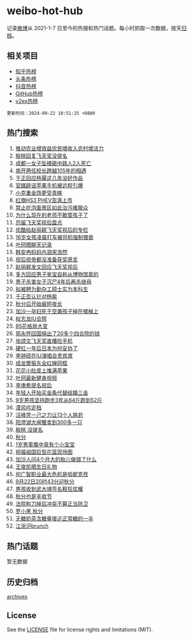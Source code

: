# weibo-hot-hub

记录[微博](https://www.weibo.com)从 2021-1-7 日至今的热搜和热门话题。每小时抓取一次数据，按天[归档](archives)。

## 相关项目

- [知乎热榜](https://github.com/lonnyzhang423/zhihu-hot-hub)
- [头条热榜](https://github.com/lonnyzhang423/toutiao-hot-hub)
- [抖音热榜](https://github.com/lonnyzhang423/douyin-hot-hub)
- [GitHub热榜](https://github.com/lonnyzhang423/github-hot-hub)
- [v2ex热榜](https://github.com/lonnyzhang423/v2ex-hot-hub)


`更新时间：2024-09-22 10:51:25 +0800`

## 热门搜索

1. [推动农业增效益农民增收入农村增活力](https://m.weibo.cn/search?containerid=100103type%3D1%26t%3D10%26q%3D%23%E6%8E%A8%E5%8A%A8%E5%86%9C%E4%B8%9A%E5%A2%9E%E6%95%88%E7%9B%8A%E5%86%9C%E6%B0%91%E5%A2%9E%E6%94%B6%E5%85%A5%E5%86%9C%E6%9D%91%E5%A2%9E%E6%B4%BB%E5%8A%9B%23&stream_entry_id=51&isnewpage=1&extparam=seat%3D1%26pos%3D0%26stream_entry_id%3D51%26cate%3D10103%26dgr%3D0%26c_type%3D51%26filter_type%3Drealtimehot%26q%3D%2523%25E6%258E%25A8%25E5%258A%25A8%25E5%2586%259C%25E4%25B8%259A%25E5%25A2%259E%25E6%2595%2588%25E7%259B%258A%25E5%2586%259C%25E6%25B0%2591%25E5%25A2%259E%25E6%2594%25B6%25E5%2585%25A5%25E5%2586%259C%25E6%259D%2591%25E5%25A2%259E%25E6%25B4%25BB%25E5%258A%259B%2523%26display_time%3D1726973484%26pre_seqid%3D17269734842890123579407)
1. [殷桃回复飞天奖没提名](https://m.weibo.cn/search?containerid=100103type%3D1%26t%3D10%26q%3D%23%E6%AE%B7%E6%A1%83%E5%9B%9E%E5%A4%8D%E9%A3%9E%E5%A4%A9%E5%A5%96%E6%B2%A1%E6%8F%90%E5%90%8D%23&stream_entry_id=31&isnewpage=1&extparam=seat%3D1%26pos%3D0%26lcate%3D5001%26realpos%3D1%26filter_type%3Drealtimehot%26q%3D%2523%25E6%25AE%25B7%25E6%25A1%2583%25E5%259B%259E%25E5%25A4%258D%25E9%25A3%259E%25E5%25A4%25A9%25E5%25A5%2596%25E6%25B2%25A1%25E6%258F%2590%25E5%2590%258D%2523%26c_type%3D31%26band_rank%3D1%26cate%3D5001%26flag%3D1%26dgr%3D0%26stream_entry_id%3D31%26display_time%3D1726973484%26pre_seqid%3D17269734842890123579407)
1. [成都一女子坠楼砸中路人2人死亡](https://m.weibo.cn/search?containerid=100103type%3D1%26t%3D10%26q%3D%23%E6%88%90%E9%83%BD%E4%B8%80%E5%A5%B3%E5%AD%90%E5%9D%A0%E6%A5%BC%E7%A0%B8%E4%B8%AD%E8%B7%AF%E4%BA%BA2%E4%BA%BA%E6%AD%BB%E4%BA%A1%23&stream_entry_id=31&isnewpage=1&extparam=seat%3D1%26pos%3D1%26lcate%3D5001%26realpos%3D2%26filter_type%3Drealtimehot%26q%3D%2523%25E6%2588%2590%25E9%2583%25BD%25E4%25B8%2580%25E5%25A5%25B3%25E5%25AD%2590%25E5%259D%25A0%25E6%25A5%25BC%25E7%25A0%25B8%25E4%25B8%25AD%25E8%25B7%25AF%25E4%25BA%25BA2%25E4%25BA%25BA%25E6%25AD%25BB%25E4%25BA%25A1%2523%26c_type%3D31%26band_rank%3D2%26cate%3D5001%26flag%3D2%26dgr%3D0%26stream_entry_id%3D31%26display_time%3D1726973484%26pre_seqid%3D17269734842890123579407)
1. [南开两任校长跨越105年的相遇](https://m.weibo.cn/search?containerid=100103type%3D1%26t%3D10%26q%3D%23%E5%8D%97%E5%BC%80%E4%B8%A4%E4%BB%BB%E6%A0%A1%E9%95%BF%E8%B7%A8%E8%B6%8A105%E5%B9%B4%E7%9A%84%E7%9B%B8%E9%81%87%23&stream_entry_id=31&isnewpage=1&extparam=seat%3D1%26pos%3D2%26lcate%3D5001%26realpos%3D3%26filter_type%3Drealtimehot%26q%3D%2523%25E5%258D%2597%25E5%25BC%2580%25E4%25B8%25A4%25E4%25BB%25BB%25E6%25A0%25A1%25E9%2595%25BF%25E8%25B7%25A8%25E8%25B6%258A105%25E5%25B9%25B4%25E7%259A%2584%25E7%259B%25B8%25E9%2581%2587%2523%26c_type%3D31%26band_rank%3D3%26cate%3D5001%26flag%3D32768%26dgr%3D0%26stream_entry_id%3D31%26display_time%3D1726973484%26pre_seqid%3D17269734842890123579407)
1. [于正回应杨幂这几年没好作品](https://m.weibo.cn/search?containerid=100103type%3D1%26t%3D10%26q%3D%23%E4%BA%8E%E6%AD%A3%E5%9B%9E%E5%BA%94%E6%9D%A8%E5%B9%82%E8%BF%99%E5%87%A0%E5%B9%B4%E6%B2%A1%E5%A5%BD%E4%BD%9C%E5%93%81%23&stream_entry_id=31&isnewpage=1&extparam=seat%3D1%26pos%3D3%26lcate%3D5001%26realpos%3D4%26filter_type%3Drealtimehot%26q%3D%2523%25E4%25BA%258E%25E6%25AD%25A3%25E5%259B%259E%25E5%25BA%2594%25E6%259D%25A8%25E5%25B9%2582%25E8%25BF%2599%25E5%2587%25A0%25E5%25B9%25B4%25E6%25B2%25A1%25E5%25A5%25BD%25E4%25BD%259C%25E5%2593%2581%2523%26c_type%3D31%26band_rank%3D4%26cate%3D5001%26flag%3D1%26dgr%3D0%26stream_entry_id%3D31%26display_time%3D1726973484%26pre_seqid%3D17269734842890123579407)
1. [官媒辟谣苹果手机被远程引爆](https://m.weibo.cn/search?containerid=100103type%3D1%26t%3D10%26q%3D%23%E5%AE%98%E5%AA%92%E8%BE%9F%E8%B0%A3%E8%8B%B9%E6%9E%9C%E6%89%8B%E6%9C%BA%E8%A2%AB%E8%BF%9C%E7%A8%8B%E5%BC%95%E7%88%86%23&stream_entry_id=31&isnewpage=1&extparam=seat%3D1%26pos%3D4%26lcate%3D5001%26realpos%3D5%26filter_type%3Drealtimehot%26q%3D%2523%25E5%25AE%2598%25E5%25AA%2592%25E8%25BE%259F%25E8%25B0%25A3%25E8%258B%25B9%25E6%259E%259C%25E6%2589%258B%25E6%259C%25BA%25E8%25A2%25AB%25E8%25BF%259C%25E7%25A8%258B%25E5%25BC%2595%25E7%2588%2586%2523%26c_type%3D31%26band_rank%3D5%26cate%3D5001%26flag%3D1%26dgr%3D0%26stream_entry_id%3D31%26display_time%3D1726973484%26pre_seqid%3D17269734842890123579407)
1. [小克重金饰更受青睐](https://m.weibo.cn/search?containerid=100103type%3D1%26t%3D10%26q%3D%23%E5%B0%8F%E5%85%8B%E9%87%8D%E9%87%91%E9%A5%B0%E6%9B%B4%E5%8F%97%E9%9D%92%E7%9D%90%23&stream_entry_id=31&isnewpage=1&extparam=seat%3D1%26pos%3D5%26lcate%3D5001%26realpos%3D6%26filter_type%3Drealtimehot%26q%3D%2523%25E5%25B0%258F%25E5%2585%258B%25E9%2587%258D%25E9%2587%2591%25E9%25A5%25B0%25E6%259B%25B4%25E5%258F%2597%25E9%259D%2592%25E7%259D%2590%2523%26c_type%3D31%26band_rank%3D6%26cate%3D5001%26flag%3D0%26dgr%3D0%26stream_entry_id%3D31%26display_time%3D1726973484%26pre_seqid%3D17269734842890123579407)
1. [红旗HS3 PHEV澎湃上市](https://m.weibo.cn/search?containerid=100103type%3D1%26t%3D10%26q%3D%23%E7%BA%A2%E6%97%97HS3+PHEV%E6%BE%8E%E6%B9%83%E4%B8%8A%E5%B8%82%23&stream_entry_id=31&isnewpage=1&extparam=seat%3D1%26pos%3D6%26lcate%3D5001%26filter_type%3Drealtimehot%26q%3D%2523%25E7%25BA%25A2%25E6%2597%2597HS3%2520PHEV%25E6%25BE%258E%25E6%25B9%2583%25E4%25B8%258A%25E5%25B8%2582%2523%26dgr%3D0%26band_rank%3D7%26c_type%3D31%26adid%3D256164%26is_ad_pos%3D1%26topic_ad%3D1%26cate%3D5001%26stream_entry_id%3D31%26display_time%3D1726973484%26pre_seqid%3D17269734842890123579407)
1. [禁止吃泡面景区如此治污难服众](https://m.weibo.cn/search?containerid=100103type%3D1%26t%3D10%26q%3D%23%E7%A6%81%E6%AD%A2%E5%90%83%E6%B3%A1%E9%9D%A2%E6%99%AF%E5%8C%BA%E5%A6%82%E6%AD%A4%E6%B2%BB%E6%B1%A1%E9%9A%BE%E6%9C%8D%E4%BC%97%23&stream_entry_id=31&isnewpage=1&extparam=seat%3D1%26pos%3D7%26lcate%3D5001%26realpos%3D7%26filter_type%3Drealtimehot%26q%3D%2523%25E7%25A6%2581%25E6%25AD%25A2%25E5%2590%2583%25E6%25B3%25A1%25E9%259D%25A2%25E6%2599%25AF%25E5%258C%25BA%25E5%25A6%2582%25E6%25AD%25A4%25E6%25B2%25BB%25E6%25B1%25A1%25E9%259A%25BE%25E6%259C%258D%25E4%25BC%2597%2523%26c_type%3D31%26band_rank%3D7%26cate%3D5001%26flag%3D0%26dgr%3D0%26stream_entry_id%3D31%26display_time%3D1726973484%26pre_seqid%3D17269734842890123579407)
1. [为什么现在的老师不敢管孩子了](https://m.weibo.cn/search?containerid=100103type%3D1%26t%3D10%26q%3D%23%E4%B8%BA%E4%BB%80%E4%B9%88%E7%8E%B0%E5%9C%A8%E7%9A%84%E8%80%81%E5%B8%88%E4%B8%8D%E6%95%A2%E7%AE%A1%E5%AD%A9%E5%AD%90%E4%BA%86%23&stream_entry_id=31&isnewpage=1&extparam=seat%3D1%26pos%3D8%26lcate%3D5001%26realpos%3D8%26filter_type%3Drealtimehot%26q%3D%2523%25E4%25B8%25BA%25E4%25BB%2580%25E4%25B9%2588%25E7%258E%25B0%25E5%259C%25A8%25E7%259A%2584%25E8%2580%2581%25E5%25B8%2588%25E4%25B8%258D%25E6%2595%25A2%25E7%25AE%25A1%25E5%25AD%25A9%25E5%25AD%2590%25E4%25BA%2586%2523%26c_type%3D31%26band_rank%3D8%26cate%3D5001%26flag%3D0%26dgr%3D0%26stream_entry_id%3D31%26display_time%3D1726973484%26pre_seqid%3D17269734842890123579407)
1. [历届飞天奖视后盘点](https://m.weibo.cn/search?containerid=100103type%3D1%26t%3D10%26q%3D%23%E5%8E%86%E5%B1%8A%E9%A3%9E%E5%A4%A9%E5%A5%96%E8%A7%86%E5%90%8E%E7%9B%98%E7%82%B9%23&stream_entry_id=31&isnewpage=1&extparam=seat%3D1%26pos%3D9%26lcate%3D5001%26realpos%3D9%26filter_type%3Drealtimehot%26q%3D%2523%25E5%258E%2586%25E5%25B1%258A%25E9%25A3%259E%25E5%25A4%25A9%25E5%25A5%2596%25E8%25A7%2586%25E5%2590%258E%25E7%259B%2598%25E7%2582%25B9%2523%26c_type%3D31%26band_rank%3D9%26cate%3D5001%26flag%3D1%26dgr%3D0%26stream_entry_id%3D31%26display_time%3D1726973484%26pre_seqid%3D17269734842890123579407)
1. [优酷给赵丽颖飞天奖视后的专栏](https://m.weibo.cn/search?containerid=100103type%3D1%26t%3D10%26q%3D%23%E4%BC%98%E9%85%B7%E7%BB%99%E8%B5%B5%E4%B8%BD%E9%A2%96%E9%A3%9E%E5%A4%A9%E5%A5%96%E8%A7%86%E5%90%8E%E7%9A%84%E4%B8%93%E6%A0%8F%23&stream_entry_id=31&isnewpage=1&extparam=seat%3D1%26pos%3D10%26lcate%3D5001%26realpos%3D10%26filter_type%3Drealtimehot%26q%3D%2523%25E4%25BC%2598%25E9%2585%25B7%25E7%25BB%2599%25E8%25B5%25B5%25E4%25B8%25BD%25E9%25A2%2596%25E9%25A3%259E%25E5%25A4%25A9%25E5%25A5%2596%25E8%25A7%2586%25E5%2590%258E%25E7%259A%2584%25E4%25B8%2593%25E6%25A0%258F%2523%26c_type%3D31%26band_rank%3D10%26cate%3D5001%26flag%3D1%26dgr%3D0%26stream_entry_id%3D31%26display_time%3D1726973484%26pre_seqid%3D17269734842890123579407)
1. [16岁女孩凌晨打车被司机强制猥亵](https://m.weibo.cn/search?containerid=100103type%3D1%26t%3D10%26q%3D%2316%E5%B2%81%E5%A5%B3%E5%AD%A9%E5%87%8C%E6%99%A8%E6%89%93%E8%BD%A6%E8%A2%AB%E5%8F%B8%E6%9C%BA%E5%BC%BA%E5%88%B6%E7%8C%A5%E4%BA%B5%23&stream_entry_id=31&isnewpage=1&extparam=seat%3D1%26pos%3D11%26lcate%3D5001%26realpos%3D11%26filter_type%3Drealtimehot%26q%3D%252316%25E5%25B2%2581%25E5%25A5%25B3%25E5%25AD%25A9%25E5%2587%258C%25E6%2599%25A8%25E6%2589%2593%25E8%25BD%25A6%25E8%25A2%25AB%25E5%258F%25B8%25E6%259C%25BA%25E5%25BC%25BA%25E5%2588%25B6%25E7%258C%25A5%25E4%25BA%25B5%2523%26c_type%3D31%26band_rank%3D11%26cate%3D5001%26flag%3D1%26dgr%3D0%26stream_entry_id%3D31%26display_time%3D1726973484%26pre_seqid%3D17269734842890123579407)
1. [叶珂晒聊天记录](https://m.weibo.cn/search?containerid=100103type%3D1%26t%3D10%26q%3D%23%E5%8F%B6%E7%8F%82%E6%99%92%E8%81%8A%E5%A4%A9%E8%AE%B0%E5%BD%95%23&stream_entry_id=31&isnewpage=1&extparam=seat%3D1%26pos%3D12%26lcate%3D5001%26realpos%3D12%26filter_type%3Drealtimehot%26q%3D%2523%25E5%258F%25B6%25E7%258F%2582%25E6%2599%2592%25E8%2581%258A%25E5%25A4%25A9%25E8%25AE%25B0%25E5%25BD%2595%2523%26c_type%3D31%26band_rank%3D12%26cate%3D5001%26flag%3D2%26dgr%3D0%26stream_entry_id%3D31%26display_time%3D1726973484%26pre_seqid%3D17269734842890123579407)
1. [韩安冉妈妈内涵宋浩然](https://m.weibo.cn/search?containerid=100103type%3D1%26t%3D10%26q%3D%23%E9%9F%A9%E5%AE%89%E5%86%89%E5%A6%88%E5%A6%88%E5%86%85%E6%B6%B5%E5%AE%8B%E6%B5%A9%E7%84%B6%23&stream_entry_id=31&isnewpage=1&extparam=seat%3D1%26pos%3D13%26lcate%3D5001%26realpos%3D13%26filter_type%3Drealtimehot%26q%3D%2523%25E9%259F%25A9%25E5%25AE%2589%25E5%2586%2589%25E5%25A6%2588%25E5%25A6%2588%25E5%2586%2585%25E6%25B6%25B5%25E5%25AE%258B%25E6%25B5%25A9%25E7%2584%25B6%2523%26c_type%3D31%26band_rank%3D13%26cate%3D5001%26flag%3D2%26dgr%3D0%26stream_entry_id%3D31%26display_time%3D1726973484%26pre_seqid%3D17269734842890123579407)
1. [视后视帝都没准备获奖感言](https://m.weibo.cn/search?containerid=100103type%3D1%26t%3D10%26q%3D%23%E8%A7%86%E5%90%8E%E8%A7%86%E5%B8%9D%E9%83%BD%E6%B2%A1%E5%87%86%E5%A4%87%E8%8E%B7%E5%A5%96%E6%84%9F%E8%A8%80%23&stream_entry_id=31&isnewpage=1&extparam=seat%3D1%26pos%3D14%26lcate%3D5001%26realpos%3D14%26filter_type%3Drealtimehot%26q%3D%2523%25E8%25A7%2586%25E5%2590%258E%25E8%25A7%2586%25E5%25B8%259D%25E9%2583%25BD%25E6%25B2%25A1%25E5%2587%2586%25E5%25A4%2587%25E8%258E%25B7%25E5%25A5%2596%25E6%2584%259F%25E8%25A8%2580%2523%26c_type%3D31%26band_rank%3D14%26cate%3D5001%26flag%3D2%26dgr%3D0%26stream_entry_id%3D31%26display_time%3D1726973484%26pre_seqid%3D17269734842890123579407)
1. [赵丽颖发文回应飞天奖视后](https://m.weibo.cn/search?containerid=100103type%3D1%26t%3D10%26q%3D%23%E8%B5%B5%E4%B8%BD%E9%A2%96%E5%8F%91%E6%96%87%E5%9B%9E%E5%BA%94%E9%A3%9E%E5%A4%A9%E5%A5%96%E8%A7%86%E5%90%8E%23&stream_entry_id=31&isnewpage=1&extparam=seat%3D1%26pos%3D15%26lcate%3D5001%26realpos%3D15%26filter_type%3Drealtimehot%26q%3D%2523%25E8%25B5%25B5%25E4%25B8%25BD%25E9%25A2%2596%25E5%258F%2591%25E6%2596%2587%25E5%259B%259E%25E5%25BA%2594%25E9%25A3%259E%25E5%25A4%25A9%25E5%25A5%2596%25E8%25A7%2586%25E5%2590%258E%2523%26c_type%3D31%26band_rank%3D15%26cate%3D5001%26flag%3D2%26dgr%3D0%26stream_entry_id%3D31%26display_time%3D1726973484%26pre_seqid%3D17269734842890123579407)
1. [多方回应男子鉴宝自称从博物馆拿的](https://m.weibo.cn/search?containerid=100103type%3D1%26t%3D10%26q%3D%23%E5%A4%9A%E6%96%B9%E5%9B%9E%E5%BA%94%E7%94%B7%E5%AD%90%E9%89%B4%E5%AE%9D%E8%87%AA%E7%A7%B0%E4%BB%8E%E5%8D%9A%E7%89%A9%E9%A6%86%E6%8B%BF%E7%9A%84%23&stream_entry_id=31&isnewpage=1&extparam=seat%3D1%26pos%3D16%26lcate%3D5001%26realpos%3D16%26filter_type%3Drealtimehot%26q%3D%2523%25E5%25A4%259A%25E6%2596%25B9%25E5%259B%259E%25E5%25BA%2594%25E7%2594%25B7%25E5%25AD%2590%25E9%2589%25B4%25E5%25AE%259D%25E8%2587%25AA%25E7%25A7%25B0%25E4%25BB%258E%25E5%258D%259A%25E7%2589%25A9%25E9%25A6%2586%25E6%258B%25BF%25E7%259A%2584%2523%26c_type%3D31%26band_rank%3D16%26cate%3D5001%26flag%3D1%26dgr%3D0%26stream_entry_id%3D31%26display_time%3D1726973484%26pre_seqid%3D17269734842890123579407)
1. [男子杀害女子沉尸4年后再杀继母](https://m.weibo.cn/search?containerid=100103type%3D1%26t%3D10%26q%3D%23%E7%94%B7%E5%AD%90%E6%9D%80%E5%AE%B3%E5%A5%B3%E5%AD%90%E6%B2%89%E5%B0%B84%E5%B9%B4%E5%90%8E%E5%86%8D%E6%9D%80%E7%BB%A7%E6%AF%8D%23&stream_entry_id=31&isnewpage=1&extparam=seat%3D1%26pos%3D17%26lcate%3D5001%26realpos%3D17%26filter_type%3Drealtimehot%26q%3D%2523%25E7%2594%25B7%25E5%25AD%2590%25E6%259D%2580%25E5%25AE%25B3%25E5%25A5%25B3%25E5%25AD%2590%25E6%25B2%2589%25E5%25B0%25B84%25E5%25B9%25B4%25E5%2590%258E%25E5%2586%258D%25E6%259D%2580%25E7%25BB%25A7%25E6%25AF%258D%2523%26c_type%3D31%26band_rank%3D17%26cate%3D5001%26flag%3D0%26dgr%3D0%26stream_entry_id%3D31%26display_time%3D1726973484%26pre_seqid%3D17269734842890123579407)
1. [拟被聘为勤杂工硕士实为本科生](https://m.weibo.cn/search?containerid=100103type%3D1%26t%3D10%26q%3D%23%E6%8B%9F%E8%A2%AB%E8%81%98%E4%B8%BA%E5%8B%A4%E6%9D%82%E5%B7%A5%E7%A1%95%E5%A3%AB%E5%AE%9E%E4%B8%BA%E6%9C%AC%E7%A7%91%E7%94%9F%23&stream_entry_id=31&isnewpage=1&extparam=seat%3D1%26pos%3D18%26lcate%3D5001%26realpos%3D18%26filter_type%3Drealtimehot%26q%3D%2523%25E6%258B%259F%25E8%25A2%25AB%25E8%2581%2598%25E4%25B8%25BA%25E5%258B%25A4%25E6%259D%2582%25E5%25B7%25A5%25E7%25A1%2595%25E5%25A3%25AB%25E5%25AE%259E%25E4%25B8%25BA%25E6%259C%25AC%25E7%25A7%2591%25E7%2594%259F%2523%26c_type%3D31%26band_rank%3D18%26cate%3D5001%26flag%3D1%26dgr%3D0%26stream_entry_id%3D31%26display_time%3D1726973484%26pre_seqid%3D17269734842890123579407)
1. [于正否认针对杨紫](https://m.weibo.cn/search?containerid=100103type%3D1%26t%3D10%26q%3D%23%E4%BA%8E%E6%AD%A3%E5%90%A6%E8%AE%A4%E9%92%88%E5%AF%B9%E6%9D%A8%E7%B4%AB%23&stream_entry_id=31&isnewpage=1&extparam=seat%3D1%26pos%3D19%26lcate%3D5001%26realpos%3D19%26filter_type%3Drealtimehot%26q%3D%2523%25E4%25BA%258E%25E6%25AD%25A3%25E5%2590%25A6%25E8%25AE%25A4%25E9%2592%2588%25E5%25AF%25B9%25E6%259D%25A8%25E7%25B4%25AB%2523%26c_type%3D31%26band_rank%3D19%26cate%3D5001%26flag%3D1%26dgr%3D0%26stream_entry_id%3D31%26display_time%3D1726973484%26pre_seqid%3D17269734842890123579407)
1. [秋分后开始昼短夜长](https://m.weibo.cn/search?containerid=100103type%3D1%26t%3D10%26q%3D%23%E7%A7%8B%E5%88%86%E5%90%8E%E5%BC%80%E5%A7%8B%E6%98%BC%E7%9F%AD%E5%A4%9C%E9%95%BF%23&stream_entry_id=31&isnewpage=1&extparam=seat%3D1%26pos%3D20%26lcate%3D5001%26realpos%3D20%26filter_type%3Drealtimehot%26q%3D%2523%25E7%25A7%258B%25E5%2588%2586%25E5%2590%258E%25E5%25BC%2580%25E5%25A7%258B%25E6%2598%25BC%25E7%259F%25AD%25E5%25A4%259C%25E9%2595%25BF%2523%26c_type%3D31%26band_rank%3D20%26cate%3D5001%26flag%3D0%26dgr%3D0%26stream_entry_id%3D31%26display_time%3D1726973484%26pre_seqid%3D17269734842890123579407)
1. [加沙一孕妇死于空袭孩子掉在楼梯上](https://m.weibo.cn/search?containerid=100103type%3D1%26t%3D10%26q%3D%23%E5%8A%A0%E6%B2%99%E4%B8%80%E5%AD%95%E5%A6%87%E6%AD%BB%E4%BA%8E%E7%A9%BA%E8%A2%AD%E5%AD%A9%E5%AD%90%E6%8E%89%E5%9C%A8%E6%A5%BC%E6%A2%AF%E4%B8%8A%23&stream_entry_id=31&isnewpage=1&extparam=seat%3D1%26pos%3D21%26lcate%3D5001%26realpos%3D21%26filter_type%3Drealtimehot%26q%3D%2523%25E5%258A%25A0%25E6%25B2%2599%25E4%25B8%2580%25E5%25AD%2595%25E5%25A6%2587%25E6%25AD%25BB%25E4%25BA%258E%25E7%25A9%25BA%25E8%25A2%25AD%25E5%25AD%25A9%25E5%25AD%2590%25E6%258E%2589%25E5%259C%25A8%25E6%25A5%25BC%25E6%25A2%25AF%25E4%25B8%258A%2523%26c_type%3D31%26band_rank%3D21%26cate%3D5001%26flag%3D0%26dgr%3D0%26stream_entry_id%3D31%26display_time%3D1726973484%26pre_seqid%3D17269734842890123579407)
1. [权志龙IU合照](https://m.weibo.cn/search?containerid=100103type%3D1%26t%3D10%26q%3D%23%E6%9D%83%E5%BF%97%E9%BE%99IU%E5%90%88%E7%85%A7%23&stream_entry_id=31&isnewpage=1&extparam=seat%3D1%26pos%3D22%26lcate%3D5001%26realpos%3D22%26filter_type%3Drealtimehot%26q%3D%2523%25E6%259D%2583%25E5%25BF%2597%25E9%25BE%2599IU%25E5%2590%2588%25E7%2585%25A7%2523%26c_type%3D31%26band_rank%3D22%26cate%3D5001%26flag%3D1%26dgr%3D0%26stream_entry_id%3D31%26display_time%3D1726973484%26pre_seqid%3D17269734842890123579407)
1. [85花格局大变](https://m.weibo.cn/search?containerid=100103type%3D1%26t%3D10%26q%3D%2385%E8%8A%B1%E6%A0%BC%E5%B1%80%E5%A4%A7%E5%8F%98%23&stream_entry_id=31&isnewpage=1&extparam=seat%3D1%26pos%3D23%26lcate%3D5001%26realpos%3D23%26filter_type%3Drealtimehot%26q%3D%252385%25E8%258A%25B1%25E6%25A0%25BC%25E5%25B1%2580%25E5%25A4%25A7%25E5%258F%2598%2523%26c_type%3D31%26band_rank%3D23%26cate%3D5001%26flag%3D0%26dgr%3D0%26stream_entry_id%3D31%26display_time%3D1726973484%26pre_seqid%3D17269734842890123579407)
1. [郭永怀回国捐出了20多个四合院的钱](https://m.weibo.cn/search?containerid=100103type%3D1%26t%3D10%26q%3D%23%E9%83%AD%E6%B0%B8%E6%80%80%E5%9B%9E%E5%9B%BD%E6%8D%90%E5%87%BA%E4%BA%8620%E5%A4%9A%E4%B8%AA%E5%9B%9B%E5%90%88%E9%99%A2%E7%9A%84%E9%92%B1%23&stream_entry_id=31&isnewpage=1&extparam=seat%3D1%26pos%3D24%26lcate%3D5001%26realpos%3D24%26filter_type%3Drealtimehot%26q%3D%2523%25E9%2583%25AD%25E6%25B0%25B8%25E6%2580%2580%25E5%259B%259E%25E5%259B%25BD%25E6%258D%2590%25E5%2587%25BA%25E4%25BA%258620%25E5%25A4%259A%25E4%25B8%25AA%25E5%259B%259B%25E5%2590%2588%25E9%2599%25A2%25E7%259A%2584%25E9%2592%25B1%2523%26c_type%3D31%26band_rank%3D24%26cate%3D5001%26flag%3D0%26dgr%3D0%26stream_entry_id%3D31%26display_time%3D1726973484%26pre_seqid%3D17269734842890123579407)
1. [张颂文飞天奖直播捡手机](https://m.weibo.cn/search?containerid=100103type%3D1%26t%3D10%26q%3D%23%E5%BC%A0%E9%A2%82%E6%96%87%E9%A3%9E%E5%A4%A9%E5%A5%96%E7%9B%B4%E6%92%AD%E6%8D%A1%E6%89%8B%E6%9C%BA%23&stream_entry_id=31&isnewpage=1&extparam=seat%3D1%26pos%3D25%26lcate%3D5001%26realpos%3D25%26filter_type%3Drealtimehot%26q%3D%2523%25E5%25BC%25A0%25E9%25A2%2582%25E6%2596%2587%25E9%25A3%259E%25E5%25A4%25A9%25E5%25A5%2596%25E7%259B%25B4%25E6%2592%25AD%25E6%258D%25A1%25E6%2589%258B%25E6%259C%25BA%2523%26c_type%3D31%26band_rank%3D25%26cate%3D5001%26flag%3D0%26dgr%3D0%26stream_entry_id%3D31%26display_time%3D1726973484%26pre_seqid%3D17269734842890123579407)
1. [硬扛一年后日本为何妥协了](https://m.weibo.cn/search?containerid=100103type%3D1%26t%3D10%26q%3D%23%E7%A1%AC%E6%89%9B%E4%B8%80%E5%B9%B4%E5%90%8E%E6%97%A5%E6%9C%AC%E4%B8%BA%E4%BD%95%E5%A6%A5%E5%8D%8F%E4%BA%86%23&stream_entry_id=31&isnewpage=1&extparam=seat%3D1%26pos%3D26%26lcate%3D5001%26realpos%3D26%26filter_type%3Drealtimehot%26q%3D%2523%25E7%25A1%25AC%25E6%2589%259B%25E4%25B8%2580%25E5%25B9%25B4%25E5%2590%258E%25E6%2597%25A5%25E6%259C%25AC%25E4%25B8%25BA%25E4%25BD%2595%25E5%25A6%25A5%25E5%258D%258F%25E4%25BA%2586%2523%26c_type%3D31%26band_rank%3D26%26cate%3D5001%26flag%3D0%26dgr%3D0%26stream_entry_id%3D31%26display_time%3D1726973484%26pre_seqid%3D17269734842890123579407)
1. [李钟硕在IU演唱会贵宾席](https://m.weibo.cn/search?containerid=100103type%3D1%26t%3D10%26q%3D%23%E6%9D%8E%E9%92%9F%E7%A1%95%E5%9C%A8IU%E6%BC%94%E5%94%B1%E4%BC%9A%E8%B4%B5%E5%AE%BE%E5%B8%AD%23&stream_entry_id=31&isnewpage=1&extparam=seat%3D1%26pos%3D27%26lcate%3D5001%26realpos%3D27%26filter_type%3Drealtimehot%26q%3D%2523%25E6%259D%258E%25E9%2592%259F%25E7%25A1%2595%25E5%259C%25A8IU%25E6%25BC%2594%25E5%2594%25B1%25E4%25BC%259A%25E8%25B4%25B5%25E5%25AE%25BE%25E5%25B8%25AD%2523%26c_type%3D31%26band_rank%3D27%26cate%3D5001%26flag%3D0%26dgr%3D0%26stream_entry_id%3D31%26display_time%3D1726973484%26pre_seqid%3D17269734842890123579407)
1. [成龙樊振东全红婵同框](https://m.weibo.cn/search?containerid=100103type%3D1%26t%3D10%26q%3D%23%E6%88%90%E9%BE%99%E6%A8%8A%E6%8C%AF%E4%B8%9C%E5%85%A8%E7%BA%A2%E5%A9%B5%E5%90%8C%E6%A1%86%23&stream_entry_id=31&isnewpage=1&extparam=seat%3D1%26pos%3D28%26lcate%3D5001%26realpos%3D28%26filter_type%3Drealtimehot%26q%3D%2523%25E6%2588%2590%25E9%25BE%2599%25E6%25A8%258A%25E6%258C%25AF%25E4%25B8%259C%25E5%2585%25A8%25E7%25BA%25A2%25E5%25A9%25B5%25E5%2590%258C%25E6%25A1%2586%2523%26c_type%3D31%26band_rank%3D28%26cate%3D5001%26flag%3D0%26dgr%3D0%26stream_entry_id%3D31%26display_time%3D1726973484%26pre_seqid%3D17269734842890123579407)
1. [花花小肚皮上堆满苹果](https://m.weibo.cn/search?containerid=100103type%3D1%26t%3D10%26q%3D%23%E8%8A%B1%E8%8A%B1%E5%B0%8F%E8%82%9A%E7%9A%AE%E4%B8%8A%E5%A0%86%E6%BB%A1%E8%8B%B9%E6%9E%9C%23&stream_entry_id=31&isnewpage=1&extparam=seat%3D1%26pos%3D29%26lcate%3D5001%26realpos%3D29%26filter_type%3Drealtimehot%26q%3D%2523%25E8%258A%25B1%25E8%258A%25B1%25E5%25B0%258F%25E8%2582%259A%25E7%259A%25AE%25E4%25B8%258A%25E5%25A0%2586%25E6%25BB%25A1%25E8%258B%25B9%25E6%259E%259C%2523%26c_type%3D31%26band_rank%3D29%26cate%3D5001%26flag%3D1%26dgr%3D0%26stream_entry_id%3D31%26display_time%3D1726973484%26pre_seqid%3D17269734842890123579407)
1. [叶珂最新健身视频](https://m.weibo.cn/search?containerid=100103type%3D1%26t%3D10%26q%3D%23%E5%8F%B6%E7%8F%82%E6%9C%80%E6%96%B0%E5%81%A5%E8%BA%AB%E8%A7%86%E9%A2%91%23&stream_entry_id=31&isnewpage=1&extparam=seat%3D1%26pos%3D30%26lcate%3D5001%26realpos%3D30%26filter_type%3Drealtimehot%26q%3D%2523%25E5%258F%25B6%25E7%258F%2582%25E6%259C%2580%25E6%2596%25B0%25E5%2581%25A5%25E8%25BA%25AB%25E8%25A7%2586%25E9%25A2%2591%2523%26c_type%3D31%26band_rank%3D30%26cate%3D5001%26flag%3D0%26dgr%3D0%26stream_entry_id%3D31%26display_time%3D1726973484%26pre_seqid%3D17269734842890123579407)
1. [李庚希提名视后](https://m.weibo.cn/search?containerid=100103type%3D1%26t%3D10%26q%3D%E6%9D%8E%E5%BA%9A%E5%B8%8C%E6%8F%90%E5%90%8D%E8%A7%86%E5%90%8E&stream_entry_id=31&isnewpage=1&extparam=seat%3D1%26pos%3D31%26lcate%3D5001%26realpos%3D31%26filter_type%3Drealtimehot%26q%3D%25E6%259D%258E%25E5%25BA%259A%25E5%25B8%258C%25E6%258F%2590%25E5%2590%258D%25E8%25A7%2586%25E5%2590%258E%26c_type%3D31%26band_rank%3D31%26cate%3D5001%26flag%3D0%26dgr%3D0%26stream_entry_id%3D31%26display_time%3D1726973484%26pre_seqid%3D17269734842890123579407)
1. [年轻人开始买金条代替结婚三金](https://m.weibo.cn/search?containerid=100103type%3D1%26t%3D10%26q%3D%23%E5%B9%B4%E8%BD%BB%E4%BA%BA%E5%BC%80%E5%A7%8B%E4%B9%B0%E9%87%91%E6%9D%A1%E4%BB%A3%E6%9B%BF%E7%BB%93%E5%A9%9A%E4%B8%89%E9%87%91%23&stream_entry_id=31&isnewpage=1&extparam=seat%3D1%26pos%3D32%26lcate%3D5001%26realpos%3D32%26filter_type%3Drealtimehot%26q%3D%2523%25E5%25B9%25B4%25E8%25BD%25BB%25E4%25BA%25BA%25E5%25BC%2580%25E5%25A7%258B%25E4%25B9%25B0%25E9%2587%2591%25E6%259D%25A1%25E4%25BB%25A3%25E6%259B%25BF%25E7%25BB%2593%25E5%25A9%259A%25E4%25B8%2589%25E9%2587%2591%2523%26c_type%3D31%26band_rank%3D32%26cate%3D5001%26flag%3D1%26dgr%3D0%26stream_entry_id%3D31%26display_time%3D1726973484%26pre_seqid%3D17269734842890123579407)
1. [9岁男孩坚持跑步3年从64斤跑到52斤](https://m.weibo.cn/search?containerid=100103type%3D1%26t%3D10%26q%3D%239%E5%B2%81%E7%94%B7%E5%AD%A9%E5%9D%9A%E6%8C%81%E8%B7%91%E6%AD%A53%E5%B9%B4%E4%BB%8E64%E6%96%A4%E8%B7%91%E5%88%B052%E6%96%A4%23&stream_entry_id=31&isnewpage=1&extparam=seat%3D1%26pos%3D33%26lcate%3D5001%26realpos%3D33%26filter_type%3Drealtimehot%26q%3D%25239%25E5%25B2%2581%25E7%2594%25B7%25E5%25AD%25A9%25E5%259D%259A%25E6%258C%2581%25E8%25B7%2591%25E6%25AD%25A53%25E5%25B9%25B4%25E4%25BB%258E64%25E6%2596%25A4%25E8%25B7%2591%25E5%2588%25B052%25E6%2596%25A4%2523%26c_type%3D31%26band_rank%3D33%26cate%3D5001%26flag%3D1%26dgr%3D0%26stream_entry_id%3D31%26display_time%3D1726973484%26pre_seqid%3D17269734842890123579407)
1. [漠风吟定档](https://m.weibo.cn/search?containerid=100103type%3D1%26t%3D10%26q%3D%E6%BC%A0%E9%A3%8E%E5%90%9F%E5%AE%9A%E6%A1%A3&stream_entry_id=31&isnewpage=1&extparam=seat%3D1%26pos%3D34%26lcate%3D5001%26realpos%3D34%26filter_type%3Drealtimehot%26q%3D%25E6%25BC%25A0%25E9%25A3%258E%25E5%2590%259F%25E5%25AE%259A%25E6%25A1%25A3%26c_type%3D31%26band_rank%3D34%26cate%3D5001%26flag%3D1%26dgr%3D0%26stream_entry_id%3D31%26display_time%3D1726973484%26pre_seqid%3D17269734842890123579407)
1. [汪峰凭一己之力让13个人尴尬](https://m.weibo.cn/search?containerid=100103type%3D1%26t%3D10%26q%3D%E6%B1%AA%E5%B3%B0%E5%87%AD%E4%B8%80%E5%B7%B1%E4%B9%8B%E5%8A%9B%E8%AE%A913%E4%B8%AA%E4%BA%BA%E5%B0%B4%E5%B0%AC&stream_entry_id=31&isnewpage=1&extparam=seat%3D1%26pos%3D35%26lcate%3D5001%26realpos%3D35%26filter_type%3Drealtimehot%26q%3D%25E6%25B1%25AA%25E5%25B3%25B0%25E5%2587%25AD%25E4%25B8%2580%25E5%25B7%25B1%25E4%25B9%258B%25E5%258A%259B%25E8%25AE%25A913%25E4%25B8%25AA%25E4%25BA%25BA%25E5%25B0%25B4%25E5%25B0%25AC%26c_type%3D31%26band_rank%3D35%26cate%3D5001%26flag%3D0%26dgr%3D0%26stream_entry_id%3D31%26display_time%3D1726973484%26pre_seqid%3D17269734842890123579407)
1. [阳澄湖大闸蟹卖到300多一只](https://m.weibo.cn/search?containerid=100103type%3D1%26t%3D10%26q%3D%23%E9%98%B3%E6%BE%84%E6%B9%96%E5%A4%A7%E9%97%B8%E8%9F%B9%E5%8D%96%E5%88%B0300%E5%A4%9A%E4%B8%80%E5%8F%AA%23&stream_entry_id=31&isnewpage=1&extparam=seat%3D1%26pos%3D36%26lcate%3D5001%26realpos%3D36%26filter_type%3Drealtimehot%26q%3D%2523%25E9%2598%25B3%25E6%25BE%2584%25E6%25B9%2596%25E5%25A4%25A7%25E9%2597%25B8%25E8%259F%25B9%25E5%258D%2596%25E5%2588%25B0300%25E5%25A4%259A%25E4%25B8%2580%25E5%258F%25AA%2523%26c_type%3D31%26band_rank%3D36%26cate%3D5001%26flag%3D0%26dgr%3D0%26stream_entry_id%3D31%26display_time%3D1726973484%26pre_seqid%3D17269734842890123579407)
1. [殷桃 没提名](https://m.weibo.cn/search?containerid=100103type%3D1%26t%3D10%26q%3D%E6%AE%B7%E6%A1%83+%E6%B2%A1%E6%8F%90%E5%90%8D&stream_entry_id=31&isnewpage=1&extparam=seat%3D1%26pos%3D37%26lcate%3D5001%26realpos%3D37%26filter_type%3Drealtimehot%26q%3D%25E6%25AE%25B7%25E6%25A1%2583%2520%25E6%25B2%25A1%25E6%258F%2590%25E5%2590%258D%26c_type%3D31%26band_rank%3D37%26cate%3D5001%26flag%3D0%26dgr%3D0%26stream_entry_id%3D31%26display_time%3D1726973484%26pre_seqid%3D17269734842890123579407)
1. [秋分](https://m.weibo.cn/search?containerid=100103type%3D1%26t%3D10%26q%3D%E7%A7%8B%E5%88%86&stream_entry_id=31&isnewpage=1&extparam=seat%3D1%26pos%3D38%26lcate%3D5001%26realpos%3D38%26filter_type%3Drealtimehot%26q%3D%25E7%25A7%258B%25E5%2588%2586%26c_type%3D31%26band_rank%3D38%26cate%3D5001%26flag%3D0%26dgr%3D0%26stream_entry_id%3D31%26display_time%3D1726973484%26pre_seqid%3D17269734842890123579407)
1. [1岁男童腹中竟有个小宝宝](https://m.weibo.cn/search?containerid=100103type%3D1%26t%3D10%26q%3D%231%E5%B2%81%E7%94%B7%E7%AB%A5%E8%85%B9%E4%B8%AD%E7%AB%9F%E6%9C%89%E4%B8%AA%E5%B0%8F%E5%AE%9D%E5%AE%9D%23&stream_entry_id=31&isnewpage=1&extparam=seat%3D1%26pos%3D39%26lcate%3D5001%26realpos%3D39%26filter_type%3Drealtimehot%26q%3D%25231%25E5%25B2%2581%25E7%2594%25B7%25E7%25AB%25A5%25E8%2585%25B9%25E4%25B8%25AD%25E7%25AB%259F%25E6%259C%2589%25E4%25B8%25AA%25E5%25B0%258F%25E5%25AE%259D%25E5%25AE%259D%2523%26c_type%3D31%26band_rank%3D39%26cate%3D5001%26flag%3D0%26dgr%3D0%26stream_entry_id%3D31%26display_time%3D1726973484%26pre_seqid%3D17269734842890123579407)
1. [祝福祖国巨型花篮现场图](https://m.weibo.cn/search?containerid=100103type%3D1%26t%3D10%26q%3D%23%E7%A5%9D%E7%A6%8F%E7%A5%96%E5%9B%BD%E5%B7%A8%E5%9E%8B%E8%8A%B1%E7%AF%AE%E7%8E%B0%E5%9C%BA%E5%9B%BE%23&stream_entry_id=31&isnewpage=1&extparam=seat%3D1%26pos%3D40%26lcate%3D5001%26realpos%3D40%26filter_type%3Drealtimehot%26q%3D%2523%25E7%25A5%259D%25E7%25A6%258F%25E7%25A5%2596%25E5%259B%25BD%25E5%25B7%25A8%25E5%259E%258B%25E8%258A%25B1%25E7%25AF%25AE%25E7%258E%25B0%25E5%259C%25BA%25E5%259B%25BE%2523%26c_type%3D31%26band_rank%3D40%26cate%3D5001%26flag%3D1%26dgr%3D0%26stream_entry_id%3D31%26display_time%3D1726973484%26pre_seqid%3D17269734842890123579407)
1. [加沙人问4个月大的胎儿做错了什么](https://m.weibo.cn/search?containerid=100103type%3D1%26t%3D10%26q%3D%23%E5%8A%A0%E6%B2%99%E4%BA%BA%E9%97%AE4%E4%B8%AA%E6%9C%88%E5%A4%A7%E7%9A%84%E8%83%8E%E5%84%BF%E5%81%9A%E9%94%99%E4%BA%86%E4%BB%80%E4%B9%88%23&stream_entry_id=31&isnewpage=1&extparam=seat%3D1%26pos%3D41%26lcate%3D5001%26realpos%3D41%26filter_type%3Drealtimehot%26q%3D%2523%25E5%258A%25A0%25E6%25B2%2599%25E4%25BA%25BA%25E9%2597%25AE4%25E4%25B8%25AA%25E6%259C%2588%25E5%25A4%25A7%25E7%259A%2584%25E8%2583%258E%25E5%2584%25BF%25E5%2581%259A%25E9%2594%2599%25E4%25BA%2586%25E4%25BB%2580%25E4%25B9%2588%2523%26c_type%3D31%26band_rank%3D41%26cate%3D5001%26flag%3D0%26dgr%3D0%26stream_entry_id%3D31%26display_time%3D1726973484%26pre_seqid%3D17269734842890123579407)
1. [王俊凯晒生日礼物](https://m.weibo.cn/search?containerid=100103type%3D1%26t%3D10%26q%3D%23%E7%8E%8B%E4%BF%8A%E5%87%AF%E6%99%92%E7%94%9F%E6%97%A5%E7%A4%BC%E7%89%A9%23&stream_entry_id=31&isnewpage=1&extparam=seat%3D1%26pos%3D42%26lcate%3D5001%26realpos%3D42%26filter_type%3Drealtimehot%26q%3D%2523%25E7%258E%258B%25E4%25BF%258A%25E5%2587%25AF%25E6%2599%2592%25E7%2594%259F%25E6%2597%25A5%25E7%25A4%25BC%25E7%2589%25A9%2523%26c_type%3D31%26band_rank%3D42%26cate%3D5001%26flag%3D0%26dgr%3D0%26stream_entry_id%3D31%26display_time%3D1726973484%26pre_seqid%3D17269734842890123579407)
1. [何广智职业最大危机是哈妮克孜](https://m.weibo.cn/search?containerid=100103type%3D1%26t%3D10%26q%3D%E4%BD%95%E5%B9%BF%E6%99%BA%E8%81%8C%E4%B8%9A%E6%9C%80%E5%A4%A7%E5%8D%B1%E6%9C%BA%E6%98%AF%E5%93%88%E5%A6%AE%E5%85%8B%E5%AD%9C&stream_entry_id=31&isnewpage=1&extparam=seat%3D1%26pos%3D43%26lcate%3D5001%26realpos%3D43%26filter_type%3Drealtimehot%26q%3D%25E4%25BD%2595%25E5%25B9%25BF%25E6%2599%25BA%25E8%2581%258C%25E4%25B8%259A%25E6%259C%2580%25E5%25A4%25A7%25E5%258D%25B1%25E6%259C%25BA%25E6%2598%25AF%25E5%2593%2588%25E5%25A6%25AE%25E5%2585%258B%25E5%25AD%259C%26c_type%3D31%26band_rank%3D43%26cate%3D5001%26flag%3D1%26dgr%3D0%26stream_entry_id%3D31%26display_time%3D1726973484%26pre_seqid%3D17269734842890123579407)
1. [9月22日20时43分迎秋分](https://m.weibo.cn/search?containerid=100103type%3D1%26t%3D10%26q%3D%239%E6%9C%8822%E6%97%A520%E6%97%B643%E5%88%86%E8%BF%8E%E7%A7%8B%E5%88%86%23&stream_entry_id=31&isnewpage=1&extparam=seat%3D1%26pos%3D44%26lcate%3D5001%26realpos%3D44%26filter_type%3Drealtimehot%26q%3D%25239%25E6%259C%258822%25E6%2597%25A520%25E6%2597%25B643%25E5%2588%2586%25E8%25BF%258E%25E7%25A7%258B%25E5%2588%2586%2523%26c_type%3D31%26band_rank%3D44%26cate%3D5001%26flag%3D0%26dgr%3D0%26stream_entry_id%3D31%26display_time%3D1726973484%26pre_seqid%3D17269734842890123579407)
1. [男孩收到武大靖签名鞋狂炫耀](https://m.weibo.cn/search?containerid=100103type%3D1%26t%3D10%26q%3D%23%E7%94%B7%E5%AD%A9%E6%94%B6%E5%88%B0%E6%AD%A6%E5%A4%A7%E9%9D%96%E7%AD%BE%E5%90%8D%E9%9E%8B%E7%8B%82%E7%82%AB%E8%80%80%23&stream_entry_id=31&isnewpage=1&extparam=seat%3D1%26pos%3D45%26lcate%3D5001%26realpos%3D45%26filter_type%3Drealtimehot%26q%3D%2523%25E7%2594%25B7%25E5%25AD%25A9%25E6%2594%25B6%25E5%2588%25B0%25E6%25AD%25A6%25E5%25A4%25A7%25E9%259D%2596%25E7%25AD%25BE%25E5%2590%258D%25E9%259E%258B%25E7%258B%2582%25E7%2582%25AB%25E8%2580%2580%2523%26c_type%3D31%26band_rank%3D45%26cate%3D5001%26flag%3D32768%26dgr%3D0%26stream_entry_id%3D31%26display_time%3D1726973484%26pre_seqid%3D17269734842890123579407)
1. [秋分也是丰收节](https://m.weibo.cn/search?containerid=100103type%3D1%26t%3D10%26q%3D%23%E7%A7%8B%E5%88%86%E4%B9%9F%E6%98%AF%E4%B8%B0%E6%94%B6%E8%8A%82%23&stream_entry_id=31&isnewpage=1&extparam=seat%3D1%26pos%3D46%26lcate%3D5001%26realpos%3D46%26filter_type%3Drealtimehot%26q%3D%2523%25E7%25A7%258B%25E5%2588%2586%25E4%25B9%259F%25E6%2598%25AF%25E4%25B8%25B0%25E6%2594%25B6%25E8%258A%2582%2523%26c_type%3D31%26band_rank%3D46%26cate%3D5001%26flag%3D0%26dgr%3D0%26stream_entry_id%3D31%26display_time%3D1726973484%26pre_seqid%3D17269734842890123579407)
1. [法院称刀掉后冲突不算正当防卫](https://m.weibo.cn/search?containerid=100103type%3D1%26t%3D10%26q%3D%23%E6%B3%95%E9%99%A2%E7%A7%B0%E5%88%80%E6%8E%89%E5%90%8E%E5%86%B2%E7%AA%81%E4%B8%8D%E7%AE%97%E6%AD%A3%E5%BD%93%E9%98%B2%E5%8D%AB%23&stream_entry_id=31&isnewpage=1&extparam=seat%3D1%26pos%3D47%26lcate%3D5001%26realpos%3D47%26filter_type%3Drealtimehot%26q%3D%2523%25E6%25B3%2595%25E9%2599%25A2%25E7%25A7%25B0%25E5%2588%2580%25E6%258E%2589%25E5%2590%258E%25E5%2586%25B2%25E7%25AA%2581%25E4%25B8%258D%25E7%25AE%2597%25E6%25AD%25A3%25E5%25BD%2593%25E9%2598%25B2%25E5%258D%25AB%2523%26c_type%3D31%26band_rank%3D47%26cate%3D5001%26flag%3D1%26dgr%3D0%26stream_entry_id%3D31%26display_time%3D1726973484%26pre_seqid%3D17269734842890123579407)
1. [罗小黑 秋分](https://m.weibo.cn/search?containerid=100103type%3D1%26t%3D10%26q%3D%E7%BD%97%E5%B0%8F%E9%BB%91+%E7%A7%8B%E5%88%86&stream_entry_id=31&isnewpage=1&extparam=seat%3D1%26pos%3D48%26lcate%3D5001%26realpos%3D48%26filter_type%3Drealtimehot%26q%3D%25E7%25BD%2597%25E5%25B0%258F%25E9%25BB%2591%2520%25E7%25A7%258B%25E5%2588%2586%26c_type%3D31%26band_rank%3D48%26cate%3D5001%26flag%3D1%26dgr%3D0%26stream_entry_id%3D31%26display_time%3D1726973484%26pre_seqid%3D17269734842890123579407)
1. [无糖奶茶含糖量接近正常糖的一半](https://m.weibo.cn/search?containerid=100103type%3D1%26t%3D10%26q%3D%23%E6%97%A0%E7%B3%96%E5%A5%B6%E8%8C%B6%E5%90%AB%E7%B3%96%E9%87%8F%E6%8E%A5%E8%BF%91%E6%AD%A3%E5%B8%B8%E7%B3%96%E7%9A%84%E4%B8%80%E5%8D%8A%23&stream_entry_id=31&isnewpage=1&extparam=seat%3D1%26pos%3D49%26lcate%3D5001%26realpos%3D49%26filter_type%3Drealtimehot%26q%3D%2523%25E6%2597%25A0%25E7%25B3%2596%25E5%25A5%25B6%25E8%258C%25B6%25E5%2590%25AB%25E7%25B3%2596%25E9%2587%258F%25E6%258E%25A5%25E8%25BF%2591%25E6%25AD%25A3%25E5%25B8%25B8%25E7%25B3%2596%25E7%259A%2584%25E4%25B8%2580%25E5%258D%258A%2523%26c_type%3D31%26band_rank%3D49%26cate%3D5001%26flag%3D0%26dgr%3D0%26stream_entry_id%3D31%26display_time%3D1726973484%26pre_seqid%3D17269734842890123579407)
1. [江浙沪brunch](https://m.weibo.cn/search?containerid=100103type%3D1%26t%3D10%26q%3D%E6%B1%9F%E6%B5%99%E6%B2%AAbrunch&stream_entry_id=31&isnewpage=1&extparam=seat%3D1%26pos%3D50%26lcate%3D5001%26realpos%3D50%26filter_type%3Drealtimehot%26q%3D%25E6%25B1%259F%25E6%25B5%2599%25E6%25B2%25AAbrunch%26c_type%3D31%26band_rank%3D50%26cate%3D5001%26flag%3D1%26dgr%3D0%26stream_entry_id%3D31%26display_time%3D1726973484%26pre_seqid%3D17269734842890123579407)

## 热门话题

暂无数据

## 历史归档

[archives](archives)

## License

See the [LICENSE](LICENSE) file for license rights and limitations (MIT).
